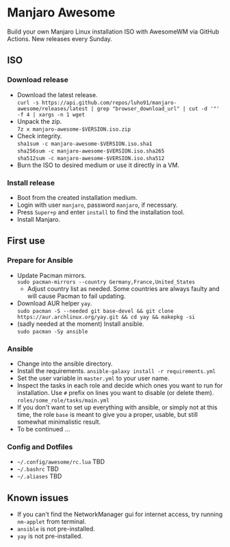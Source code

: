 # Manjaro Awesome
Build your own Manjaro Linux installation ISO with AwesomeWM via GitHub Actions.
New releases every Sunday.
## ISO
### Download release
- Download the latest release.  
  `curl -s https://api.github.com/repos/luho91/manjaro-awesome/releases/latest | grep "browser_download_url" | cut -d '"' -f 4 | xargs -n 1 wget`
- Unpack the zip.  
  `7z x manjaro-awesome-$VERSION.iso.zip`
- Check integrity.  
  `sha1sum -c manjaro-awesome-$VERSION.iso.sha1`  
  `sha256sum -c manjaro-awesome-$VERSION.iso.sha265`  
  `sha512sum -c manjaro-awesome-$VERSION.iso.sha512`
- Burn the ISO to desired medium or use it directly in a VM.
### Install release
- Boot from the created installation medium.
- Login with user `manjaro`, password `manjaro`, if necessary.
- Press `Super+p` and enter `install` to find the installation tool.
- Install Manjaro.
## First use
### Prepare for Ansible
- Update Pacman mirrors.  
  `sudo pacman-mirrors --country Germany,France,United_States`
  - Adjust country list as needed. Some countries are always faulty and will cause Pacman to fail updating.
- Download AUR helper `yay`.  
  `sudo pacman -S --needed git base-devel && git clone https://aur.archlinux.org/yay.git && cd yay && makepkg -si`
- (sadly needed at the moment) Install ansible.  
  `sudo pacman -Sy ansible`
### Ansible
- Change into the ansible directory.
- Install the requirements.
  `ansible-galaxy install -r requirements.yml`
- Set the user variable in `master.yml` to your user name.
- Inspect the tasks in each role and decide which ones you want to run for installation. Use `#` prefix on lines you want to disable (or delete them).
  `roles/some_role/tasks/main.yml`
- If you don't want to set up everything with ansible, or simply not at this time, the role `base` is meant to give you a proper, usable, but still somewhat minimalistic result.
- To be continued ...
### Config and Dotfiles
- `~/.config/awesome/rc.lua` TBD
- `~/.bashrc` TBD
- `~/.aliases` TBD
## Known issues
- If you can't find the NetworkManager gui for internet access, try running `nm-applet` from terminal.
- `ansible` is not pre-installed.
- `yay` is not pre-installed.

